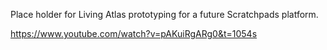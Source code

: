 Place holder for Living Atlas prototyping for a future Scratchpads platform.

https://www.youtube.com/watch?v=pAKuiRgARg0&t=1054s

